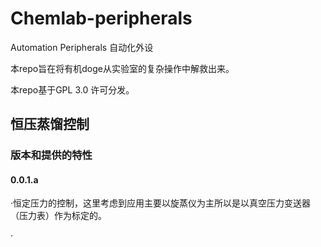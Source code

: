 # Chemlab-peripherals

Automation Peripherals 自动化外设

本repo旨在将有机doge从实验室的复杂操作中解救出来。

本repo基于GPL 3.0 许可分发。

## 恒压蒸馏控制

### 版本和提供的特性

#### 0.0.1.a

·恒定压力的控制，这里考虑到应用主要以旋蒸仪为主所以是以真空压力变送器（压力表）作为标定的。

·

